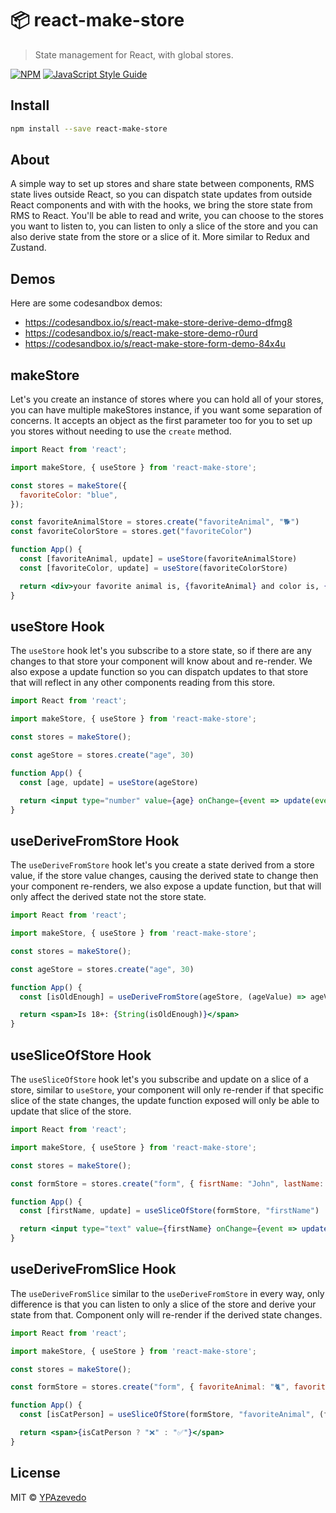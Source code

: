 # 📦 react-make-store

> State management for React, with global stores.

[![NPM](https://img.shields.io/npm/v/react-make-store.svg)](https://www.npmjs.com/package/react-make-store) [![JavaScript Style Guide](https://img.shields.io/badge/code_style-standard-brightgreen.svg)](https://standardjs.com)

## Install

```bash
npm install --save react-make-store
```

## About

A simple way to set up stores and share state between components, RMS state lives outside React, so you can dispatch state updates from outside React components and with with the hooks, we bring the store state from RMS to React. You'll be able to read and write, you can choose to the stores you want to listen to, you can listen to only a slice of the store and you can also derive state from the store or a slice of it. More similar to Redux and Zustand.

## Demos

Here are some codesandbox demos:
- https://codesandbox.io/s/react-make-store-derive-demo-dfmg8
- https://codesandbox.io/s/react-make-store-demo-r0urd
- https://codesandbox.io/s/react-make-store-form-demo-84x4u

## makeStore

Let's you create an instance of stores where you can hold all of your stores, you can have multiple makeStores instance, if you want some separation of concerns. It accepts an object as the first parameter too for you to set up you stores without needing to use the `create` method.

```jsx
import React from 'react';

import makeStore, { useStore } from 'react-make-store';

const stores = makeStore({
  favoriteColor: "blue",
});

const favoriteAnimalStore = stores.create("favoriteAnimal", "🐕")
const favoriteColorStore = stores.get("favoriteColor")

function App() {
  const [favoriteAnimal, update] = useStore(favoriteAnimalStore)
  const [favoriteColor, update] = useStore(favoriteColorStore)

  return <div>your favorite animal is, {favoriteAnimal} and color is, {favoriteColor}</div>
}
```

## useStore Hook

The `useStore` hook let's you subscribe to a store state, so if there are any changes to that store your component will know about and re-render. We also expose a update function so you can dispatch updates to that store that will reflect in any other components reading from this store.

```jsx
import React from 'react';

import makeStore, { useStore } from 'react-make-store';

const stores = makeStore();

const ageStore = stores.create("age", 30)

function App() {
  const [age, update] = useStore(ageStore)

  return <input type="number" value={age} onChange={event => update(event.target.value)} />
}
```

## useDeriveFromStore Hook

The `useDeriveFromStore` hook let's you create a state derived from a store value, if the store value changes, causing the derived state to change then your component re-renders, we also expose a update function, but that will only affect the derived state not the store state.

```jsx
import React from 'react';

import makeStore, { useStore } from 'react-make-store';

const stores = makeStore();

const ageStore = stores.create("age", 30)

function App() {
  const [isOldEnough] = useDeriveFromStore(ageStore, (ageValue) => ageValue >= 18)

  return <span>Is 18+: {String(isOldEnough)}</span>
}
```

## useSliceOfStore Hook

The `useSliceOfStore` hook let's you subscribe and update on a slice of a store, similar to `useStore`, your component will only re-render if that specific slice of the state changes, the update function exposed will only be able to update that slice of the store.

```jsx
import React from 'react';

import makeStore, { useStore } from 'react-make-store';

const stores = makeStore();

const formStore = stores.create("form", { fisrtName: "John", lastName: "Doe" })

function App() {
  const [firstName, update] = useSliceOfStore(formStore, "firstName")

  return <input type="text" value={firstName} onChange={event => update(event.target.value)} />
}
```

## useDeriveFromSlice Hook

The `useDeriveFromSlice` similar to the `useDeriveFromStore` in every way, only difference is that you can listen to only a slice of the store and derive your state from that. Component only will re-render if the derived state changes.

```jsx
import React from 'react';

import makeStore, { useStore } from 'react-make-store';

const stores = makeStore();

const formStore = stores.create("form", { favoriteAnimal: "🐈", favoriteColor: "yellow" })

function App() {
  const [isCatPerson] = useSliceOfStore(formStore, "favoriteAnimal", (favoriteAnimalValue) => favoriteAnimalValue === "🐈")

  return <span>{isCatPerson ? "❌" : "✅"}</span>
}
```

## License

MIT © [YPAzevedo](https://github.com/YPAzevedo)
